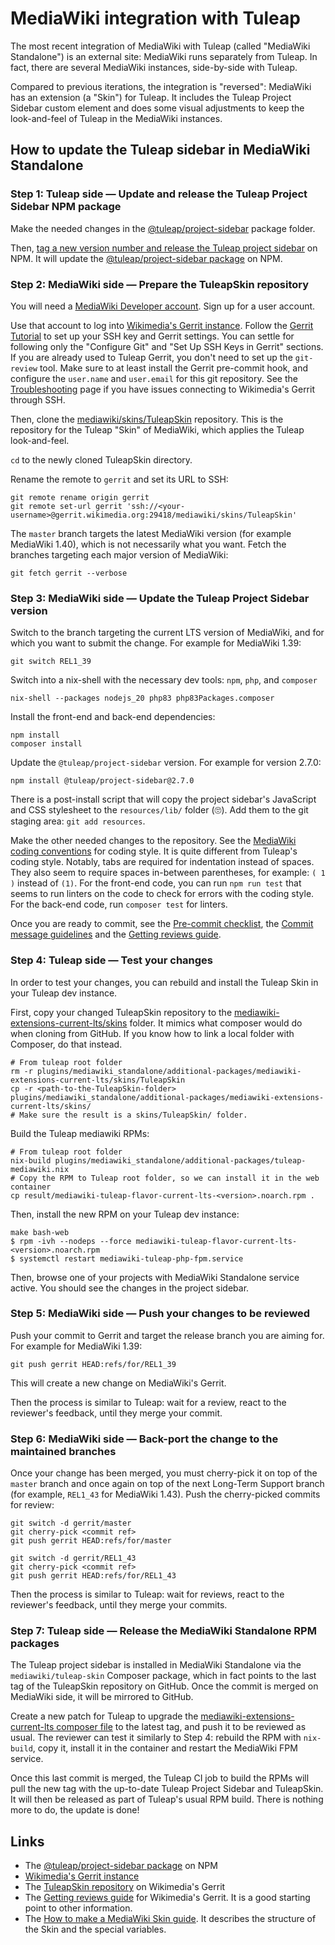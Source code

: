 # MediaWiki integration with Tuleap

The most recent integration of MediaWiki with Tuleap (called "MediaWiki Standalone") is an external site: MediaWiki runs separately from Tuleap. In fact, there are several MediaWiki instances, side-by-side with Tuleap.

Compared to previous iterations, the integration is "reversed": MediaWiki has an extension (a "Skin") for Tuleap. It includes the Tuleap Project Sidebar custom element and does some visual adjustments to keep the look-and-feel of Tuleap in the MediaWiki instances.

## How to update the Tuleap sidebar in MediaWiki Standalone

### Step 1: Tuleap side — Update and release the Tuleap Project Sidebar NPM package

Make the needed changes in the [@tuleap/project-sidebar][0] package folder.

Then, [tag a new version number and release the Tuleap project sidebar][1] on NPM. It will update the [@tuleap/project-sidebar package][12] on NPM.

### Step 2: MediaWiki side — Prepare the TuleapSkin repository

You will need a [MediaWiki Developer account][2]. Sign up for a user account.

Use that account to log into [Wikimedia's Gerrit instance][3]. Follow the [Gerrit Tutorial][4] to set up your SSH key and Gerrit settings. You can settle for following only the "Configure Git" and "Set Up SSH Keys in Gerrit" sections. If you are already used to Tuleap Gerrit, you don't need to set up the `git-review` tool. Make sure to at least install the Gerrit pre-commit hook, and configure the `user.name` and `user.email` for this git repository. See the [Troubleshooting][5] page if you have issues connecting to Wikimedia's Gerrit through SSH.

Then, clone the [mediawiki/skins/TuleapSkin][6] repository. This is the repository for the Tuleap "Skin" of MediaWiki, which applies the Tuleap look-and-feel.

`cd` to the newly cloned TuleapSkin directory.

Rename the remote to `gerrit` and set its URL to SSH:
```shell
git remote rename origin gerrit
git remote set-url gerrit 'ssh://<your-username>@gerrit.wikimedia.org:29418/mediawiki/skins/TuleapSkin'
```

The `master` branch targets the latest MediaWiki version (for example MediaWiki 1.40), which is not necessarily what you want. Fetch the branches targeting each major version of MediaWiki:
```shell
git fetch gerrit --verbose
```

### Step 3: MediaWiki side — Update the Tuleap Project Sidebar version

Switch to the branch targeting the current LTS version of MediaWiki, and for which you want to submit the change. For example for MediaWiki 1.39:
```shell
git switch REL1_39
```

Switch into a nix-shell with the necessary dev tools: `npm`, `php`, and `composer`
```shell
nix-shell --packages nodejs_20 php83 php83Packages.composer
```

Install the front-end and back-end dependencies:
```shell
npm install
composer install
```

Update the `@tuleap/project-sidebar` version. For example for version 2.7.0:
```shell
npm install @tuleap/project-sidebar@2.7.0
```
There is a post-install script that will copy the project sidebar's JavaScript and CSS stylesheet to the `resources/lib/` folder (🙄). Add them to the git staging area: `git add resources`.

Make the other needed changes to the repository. See the [MediaWiki coding conventions][7] for coding style. It is quite different from Tuleap's coding style. Notably, tabs are required for indentation instead of spaces. They also seem to require spaces in-between parentheses, for example: `( 1 )` instead of `(1)`. For the front-end code, you can run `npm run test` that seems to run linters on the code to check for errors with the coding style. For the back-end code, run `composer test` for linters.

Once you are ready to commit, see the [Pre-commit checklist][8], the [Commit message guidelines][9] and the [Getting reviews guide][10].

### Step 4: Tuleap side — Test your changes

In order to test your changes, you can rebuild and install the Tuleap Skin in your Tuleap dev instance.

First, copy your changed TuleapSkin repository to the [mediawiki-extensions-current-lts/skins][14] folder. It mimics what composer would do when cloning from GitHub. If you know how to link a local folder with Composer, do that instead.
```shell
# From tuleap root folder
rm -r plugins/mediawiki_standalone/additional-packages/mediawiki-extensions-current-lts/skins/TuleapSkin
cp -r <path-to-the-TuleapSkin-folder> plugins/mediawiki_standalone/additional-packages/mediawiki-extensions-current-lts/skins/
# Make sure the result is a skins/TuleapSkin/ folder.
```

Build the Tuleap mediawiki RPMs:
```shell
# From tuleap root folder
nix-build plugins/mediawiki_standalone/additional-packages/tuleap-mediawiki.nix
# Copy the RPM to Tuleap root folder, so we can install it in the web container
cp result/mediawiki-tuleap-flavor-current-lts-<version>.noarch.rpm .
```

Then, install the new RPM on your Tuleap dev instance:
```shell
make bash-web
$ rpm -ivh --nodeps --force mediawiki-tuleap-flavor-current-lts-<version>.noarch.rpm
$ systemctl restart mediawiki-tuleap-php-fpm.service
```

Then, browse one of your projects with MediaWiki Standalone service active. You should see the changes in the project sidebar.

### Step 5: MediaWiki side — Push your changes to be reviewed

Push your commit to Gerrit and target the release branch you are aiming for. For example for MediaWiki 1.39:
```shell
git push gerrit HEAD:refs/for/REL1_39
```

This will create a new change on MediaWiki's Gerrit.

Then the process is similar to Tuleap: wait for a review, react to the reviewer's feedback, until they merge your commit.

### Step 6: MediaWiki side — Back-port the change to the maintained branches

Once your change has been merged, you must cherry-pick it on top of the `master` branch and once again on top of the next Long-Term Support branch (for example, `REL1_43` for MediaWiki 1.43). Push the cherry-picked commits for review:

```shell
git switch -d gerrit/master
git cherry-pick <commit ref>
git push gerrit HEAD:refs/for/master
```

```shell
git switch -d gerrit/REL1_43
git cherry-pick <commit ref>
git push gerrit HEAD:refs/for/REL1_43
```

Then the process is similar to Tuleap: wait for reviews, react to the reviewer's feedback, until they merge your commits.

### Step 7: Tuleap side — Release the MediaWiki Standalone RPM packages

The Tuleap project sidebar is installed in MediaWiki Standalone via the `mediawiki/tuleap-skin` Composer package, which in fact points to the last tag of the TuleapSkin repository on GitHub. Once the commit is merged on MediaWiki side, it will be mirrored to GitHub.

Create a new patch for Tuleap to upgrade the [mediawiki-extensions-current-lts composer file][11] to the latest tag, and push it to be reviewed as usual. The reviewer can test it similarly to Step 4: rebuild the RPM with `nix-build`, copy it, install it in the container and restart the MediaWiki FPM service.

Once this last commit is merged, the Tuleap CI job to build the RPMs will pull the new tag with the up-to-date Tuleap Project Sidebar and TuleapSkin. It will then be released as part of Tuleap's usual RPM build. There is nothing more to do, the update is done!

## Links

- The [@tuleap/project-sidebar package][12] on NPM
- [Wikimedia's Gerrit instance][3]
- The [TuleapSkin repository][6] on Wikimedia's Gerrit
- The [Getting reviews guide][10] for Wikimedia's Gerrit. It is a good starting point to other information.
- The [How to make a MediaWiki Skin guide][13]. It describes the structure of the Skin and the special variables.

[0]: ../../lib/frontend/project-sidebar/README.md
[1]: release.md#release-a-js-library-developed-in-the-main-tuleap-repository
[2]: https://www.mediawiki.org/wiki/Developer_account
[3]: https://gerrit.wikimedia.org
[4]: https://www.mediawiki.org/wiki/Gerrit/Tutorial
[5]: https://www.mediawiki.org/wiki/Gerrit/Troubleshooting#Bad_server_host_key:_Invalid_key_length
[6]: https://gerrit.wikimedia.org/r/q/project:mediawiki/skins/TuleapSkin
[7]: https://www.mediawiki.org/wiki/Manual:Coding_conventions
[8]: https://www.mediawiki.org/wiki/Manual:Pre-commit_checklist
[9]: https://www.mediawiki.org/wiki/Gerrit/Commit_message_guidelines
[10]: https://www.mediawiki.org/wiki/Gerrit/Code_review/Getting_reviews
[11]: ../plugins/mediawiki_standalone/additional-packages/mediawiki-extensions-current-lts/composer.json
[12]: https://www.npmjs.com/package/@tuleap/project-sidebar
[13]: https://www.mediawiki.org/wiki/Manual:How_to_make_a_MediaWiki_skin
[14]: ../plugins/mediawiki_standalone/additional-packages/mediawiki-extensions-current-lts/skins/
